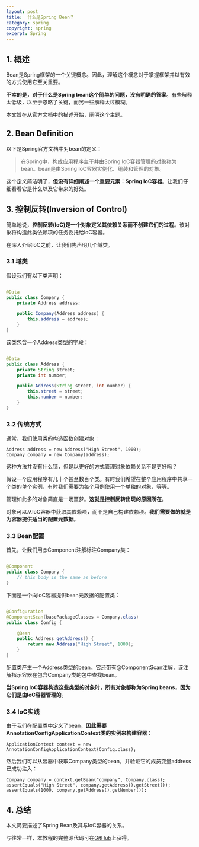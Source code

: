 ```yaml
---
layout: post
title:  什么是Spring Bean？
category: spring
copyright: spring
excerpt: Spring
---
```


## 1. 概述

Bean是Spring框架的一个关键概念。因此，理解这个概念对于掌握框架并以有效的方式使用它至关重要。

**不幸的是，对于什么是Spring bean这个简单的问题，没有明确的答案**。有些解释太低级，以至于忽略了关键，而另一些解释太过模糊。

本文旨在从官方文档中的描述开始，阐明这个主题。

## 2. Bean Definition

以下是Spring官方文档中对bean的定义：

> 在Spring中，构成应用程序主干并由Spring IoC容器管理的对象称为bean。bean是由Spring IoC容器实例化、组装和管理的对象。

这个定义简洁明了，**但没有详细阐述一个重要元素：Spring IoC容器**。让我们仔细看看它是什么以及它带来的好处。

## 3. 控制反转(Inversion of Control)

简单地说，**控制反转(IoC)是一个对象定义其依赖关系而不创建它们的过程**。该对象将构造此类依赖项的任务委托给IoC容器。

在深入介绍IoC之前，让我们先声明几个域类。

### 3.1 域类

假设我们有以下类声明：

```java

@Data
public class Company {
    private Address address;

    public Company(Address address) {
        this.address = address;
    }
}
```

该类包含一个Address类型的字段：

```java

@Data
public class Address {
    private String street;
    private int number;

    public Address(String street, int number) {
        this.street = street;
        this.number = number;
    }
}
```

### 3.2 传统方式

通常，我们使用类的构造函数创建对象：

```text
Address address = new Address("High Street", 1000);
Company company = new Company(address);
```

这种方法并没有什么错，但是以更好的方式管理对象依赖关系不是更好吗？

假设一个应用程序有几十个甚至数百个类。有时我们希望在整个应用程序中共享一个类的单个实例，有时我们需要为每个用例使用一个单独的对象，等等。

管理如此多的对象简直是一场噩梦。**这就是控制反转出现的原因所在**。

对象可以从IoC容器中获取其依赖项，而不是自己构建依赖项。**我们需要做的就是为容器提供适当的配置元数据**。

### 3.3 Bean配置

首先，让我们用@Component注解标注Company类：

```java

@Component
public class Company {
    // this body is the same as before
}
```

下面是一个向IoC容器提供bean元数据的配置类：

```java

@Configuration
@ComponentScan(basePackageClasses = Company.class)
public class Config {

    @Bean
    public Address getAddress() {
        return new Address("High Street", 1000);
    }
}
```

配置类产生一个Address类型的bean。它还带有@ComponentScan注解，该注解指示容器在包含Company类的包中查找bean。

**当Spring IoC容器构造这些类型的对象时，所有对象都称为Spring beans，因为它们是由IoC容器管理的**。

### 3.4 IoC实践

由于我们在配置类中定义了bean，**因此需要AnnotationConfigApplicationContext类的实例来构建容器**：

```text
ApplicationContext context = new AnnotationConfigApplicationContext(Config.class);
```

然后我们可以从容器中获取Company类型的bean，并验证它的成员变量address已成功注入：

```text
Company company = context.getBean("company", Company.class);
assertEquals("High Street", company.getAddress().getStreet());
assertEquals(1000, company.getAddress().getNumber());
```

## 4. 总结

本文简要描述了Spring Bean及其与IoC容器的关系。

与往常一样，本教程的完整源代码可在[GitHub](https://github.com/tuyucheng7/taketoday-tutorial4j/tree/master/spring-modules/spring-core-1)上获得。